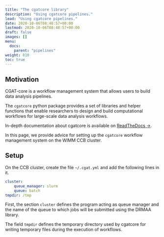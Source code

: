 ```yaml
---
title: "The cgatcore library"
description: "Using cgatcore pipelines."
lead: "Using cgatcore pipelines."
date: 2020-10-06T08:48:57+00:00
lastmod: 2020-10-06T08:48:57+00:00
draft: false
images: []
menu:
  docs:
    parent: "pipelines"
weight: 810
toc: true
---
```


## Motivation

CGAT-core is a workflow management system that allows users to build data
analysis pipelines.

The `cgatcore` python package provides a set of libraries and helper
functions that enable researchers to design and build computational workflows
for large-scale data analysis workflows.

In-depth documentation about cgatcore is available on
[ReadTheDocs →][cgatcore-readthedocs].

In this page, we provide advice for setting up the `cgatcore` workflow
management system on the WIMM CCB cluster.

## Setup

On the CCB cluster, create the file `~/.cgat.yml` and add the following lines
in it.

```yaml
cluster:
    queue_manager: slurm
    queue: batch
tmpdir: /tmp
```

First, the section `cluster` defines the program acting as queue manager and the name
of the queue to which jobs will be submitted using the DRMAA library.

The field `tmpdir` defines the temporary directory used by cgatcore for writing
temporary files during the execution of workflows.

<!-- Link definitions -->

[cgatcore-readthedocs]: https://cgat-core.readthedocs.io/en/latest/

